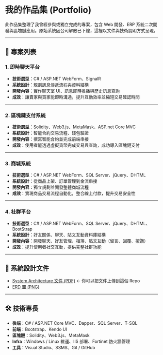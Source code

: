 # 我的作品集 (Portfolio)
此作品集整理了我曾經參與或獨立完成的專案，包含 Web 開發、ERP 系統二次開發與區塊鏈應用。原始系統因公司解散已下線，這裡以文件與技術說明方式呈現。

---

## 📂 專案列表

### 1. 即時聊天平台
- **技術選型**：C# / ASP.NET WebForm、SignalR
- **系統設計**：規劃訊息傳遞流程與資料結構
- **開發內容**：實作聊天室 UI、訊息即時推播與歷史訊息查詢
- **成效**：讓賣家與買家能即時溝通，提升互動效率並縮短交易確認時間

---

### 2. 區塊鏈支付系統
- **技術選型**：Solidity、Web3.js、MetaMask、ASP.net Core MVC
- **系統設計**：智能合約交易流程、錢包驗證
- **開發內容**：撰寫智能合約並完成前端串接
- **成效**：使用者能透過虛擬貨幣完成交易與查詢，成功導入區塊鏈支付

---

### 3. 商城系統
- **技術選型**：C# / ASP.NET WebForm、SQL Server、jQuery、DHTML
- **系統設計**：從商品上架、訂單管理到金流串接
- **開發內容**：獨立規劃並開發整體商城流程
- **成效**：實現商品交易流程自動化，整合線上付款，提升交易安全性

---

### 4. 社群平台
- **技術選型**：C# / ASP.NET WebForm、SQL Server、jQuery、DHTML、BootStrap
- **系統設計**：好友關係、聊天、貼文互動資料庫結構
- **開發內容**：開發聊天、好友管理、相簿、貼文互動（留言、回覆、按讚）
- **成效**：提升使用者社交互動，提供完整社群功能

---

## 📖 系統設計文件
- [System Architecture 文件 (PDF)](SystemArchitecture.pdf) ← 你可以把文件上傳到這個 Repo
- [ERD 圖 (PNG)](ERD.png)  

---

## 🛠 技術專長
- **後端**：C# / ASP.NET Core MVC、Dapper、SQL Server、T-SQL
- **前端**：Bootstrap、Kendo UI
- **區塊鏈**：Solidity、Web3.js、MetaMask
- **Infra**：Windows / Linux 維運、IIS 部署、Fortinet 防火牆管理
- **工具**：Visual Studio、SSMS、Git / GitHub
